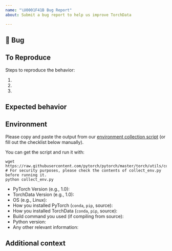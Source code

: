 ```yaml
---
name: "\U0001F41B Bug Report"
about: Submit a bug report to help us improve TorchData

---
```


## 🐛 Bug

<!-- A clear and concise description of what the bug is. -->

## To Reproduce

Steps to reproduce the behavior:

1.
1.
1.

<!-- If you have a code sample, error messages, stack traces, please provide it here as well -->

## Expected behavior

<!-- A clear and concise description of what you expected to happen. -->

## Environment

Please copy and paste the output from our
[environment collection script](https://raw.githubusercontent.com/pytorch/pytorch/master/torch/utils/collect_env.py)
(or fill out the checklist below manually).

You can get the script and run it with:
```
wget https://raw.githubusercontent.com/pytorch/pytorch/master/torch/utils/collect_env.py
# For security purposes, please check the contents of collect_env.py before running it.
python collect_env.py
```

 - PyTorch Version (e.g., 1.0):
 - TorchData Version (e.g., 1.0):
 - OS (e.g., Linux):
 - How you installed PyTorch (`conda`, `pip`, source):
 - How you installed TorchData (`conda`, `pip`, source):
 - Build command you used (if compiling from source):
 - Python version:
 - Any other relevant information:

## Additional context

<!-- Add any other context about the problem here. -->
